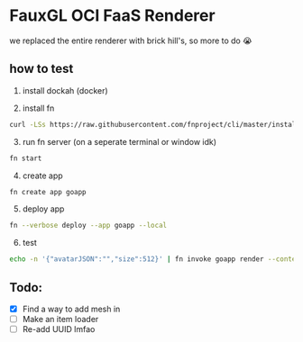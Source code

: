 # FauxGL OCI FaaS Renderer 

we replaced the entire renderer with brick hill's, so more to do :sob:

## how to test

1. install dockah (docker)

2. install fn
```sh
curl -LSs https://raw.githubusercontent.com/fnproject/cli/master/install | sh
```

3. run fn server (on a seperate terminal or window idk)
```sh
fn start
```

4. create app
```sh
fn create app goapp
```

5. deploy app
```sh
fn --verbose deploy --app goapp --local
```

6. test
```sh
echo -n '{"avatarJSON":"","size":512}' | fn invoke goapp render --content-type application/json
```

## Todo:
- [x] Find a way to add mesh in
- [ ] Make an item loader
- [ ] Re-add UUID lmfao 
